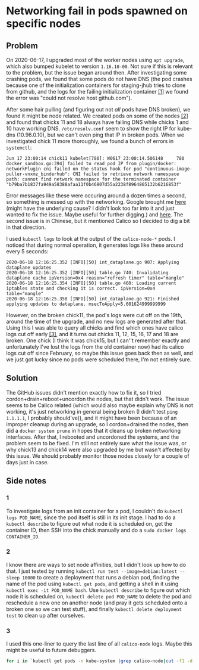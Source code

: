 # Networking fail in pods spawned on specific nodes

## Problem

On 2020-06-17, I upgraded most of the worker nodes using `apt upgrade`, which also bumped kubelet to version `1.16.10-00`. Not sure if this is relevant to the problem, but the issue began around then. After investigating some crashing pods, we found that some pods do not have DNS (the pod crashes because one of the initialization containers for staging-jhub tries to clone from github, and the logs for the failing initialization container [[1]](#investigating-crashing-logs-on-an-init-container) we found the error was "could not resolve host github.com").

After some hair pulling (and figuring out not _all_ pods have DNS broken), we found it might be node related. We created pods on some of the nodes [[2]](#2) and found that chicks 11 and 18 always have failing DNS while chicks 1 and 10 have working DNS. `/etc/resolv.conf` seem to show the right IP for kube-dns (10.96.0.10), but we can't even ping that IP in broken pods. When we investigated chick 11 more thoroughly, we found a bunch of errors in `systemctl`:

```
Jun 17 23:00:14 chick11 kubelet[780]: W0617 23:00:14.506148     780 docker_sandbox.go:394] failed to read pod IP from plugin/docker: networkPlugin cni failed on the status hook for pod "continuous-image-puller-vnxmz_binderhub": CNI failed to retrieve network namespace path: cannot find network namespace for the terminated container "b79ba7b1837fa949a58388afaa11f0b46807d55a2238f8964865132b6216853f"
```

Error messages like these were occuring around a dozen times a second, so something is messed up with the networking. Google brought me [here](https://github.com/kubernetes/kubernetes/issues/8144) (might have the underlying cause? I didn't look too far into it and just wanted to fix the issue. Maybe useful for further digging.) and [here](https://github.com/easzlab/kubeasz/issues/203). The second issue is in Chinese, but it mentioned Calico so I decided to dig a bit in that direction.

I used `kubectl logs` to look at the output of the `calico-node-*` pods. I noticed that during normal operation, it generates logs like these around every 5 seconds:

```
2020-06-18 12:16:25.352 [INFO][50] int_dataplane.go 907: Applying dataplane updates
2020-06-18 12:16:25.352 [INFO][50] table.go 740: Invalidating dataplane cache ipVersion=0x4 reason="refresh timer" table="mangle"
2020-06-18 12:16:25.354 [INFO][50] table.go 460: Loading current iptables state and checking it is correct. ipVersion=0x4 table="mangle"
2020-06-18 12:16:25.358 [INFO][50] int_dataplane.go 921: Finished applying updates to dataplane. msecToApply=5.601624999999999
```

However, on the broken chick11, the pod's logs were cut off on the 19th, around the time of the upgrade, and no new logs are generated after that. Using this I was able to query all chicks and find which ones have calico logs cut off early [[3]](#3), and it turns out chicks 11, 12, 15, 16, 17 and 18 are broken. One chick (I think it was chick15, but I can''t remember exactly and unfortunately I've lost the logs from the old container now) had its calico logs cut off since February, so maybe this issue goes back then as well, and we just got lucky since no pods were scheduled there, I'm not entirely sure.

## Solution

The GitHub issues didn't mention exactly how to fix it, so I tried cordon+drain+reboot+uncordon the nodes, but that didn't work. The issue seems to be Calico related (which would also maybe explain why DNS is not working, it's just networking in general being broken (I didn't test `ping 1.1.1.1`, I probably should've)), and it might have been because of an improper cleanup during an upgrade, so I cordon+drained the nodes, then did a `docker system prune` in hopes that it cleans up broken networking interfaces. After that, I rebooted and uncordoned the systems, and the problem seem to be fixed. I'm still not entirely sure what the issue was, or why chick13 and chick14 were also upgraded by me but wasn't affected by this issue. We should probably monitor those nodes closely for a couple of days just in case.


## Side notes

### 1

To investigate logs from an init container for a pod, I couldn't do `kubectl logs POD_NAME`, since the pod itself is still in its init stage. I had to do a `kubectl describe` to figure out what node it is scheduled on, get the container ID, then SSH into the chick manually and do a `sudo docker logs CONTAINER_ID`.

### 2
I know there are ways to set node affinities, but I didn't look up how to do that. I just tested by running `kubectl run test --image=debian:latest -- sleep 10000` to create a deployment that runs a debian pod, finding the name of the pod using `kubectl get pods`, and getting a shell in it using `kubectl exec -it POD_NAME bash`. Use `kubectl describe` to figure out which node it is scheduled on, `kubectl delete pod POD_NAME` to delete the pod and reschedule a new one on another node (and pray it gets scheduled onto a broken one so we can test stuff), and finally `kubectl delete deployment test` to clean up after ourselves.

### 3
I used this one-liner to query the last line of all `calico-node` logs. Maybe this might be useful to future debuggers.
```sh
for i in `kubectl get pods -n kube-system |grep calico-node|cut -f1 -d' '`; do echo -n "`kubectl get pod -n kube-system $i -o wide|grep -o 'chick[^ ]*'` $i "; kubectl logs -n kube-system $i --tail 1; done
```
